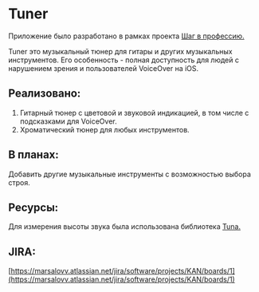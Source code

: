 # Tuner
Приложение было разработано в рамках проекта [Шаг в профессию.](https://fond-deystvuy.ru/profi-step)

 Tuner это музыкальный тюнер для гитары и других музыкальных инструментов. Его особенность - полная доступность для людей с нарушением зрения и пользователей VoiceOver на iOS.

## Реализовано:

 1. Гитарный тюнер с цветовой и звуковой 
индикацией, в том числе с подсказками для VoiceOver.
2. Хроматический тюнер для любых инструментов.

## В планах:
Добавить другие  музыкальные инструменты с возможностью выбора строя.

## Ресурсы:
Для измерения высоты звука была использована библиотека [Tuna.](https://github.com/alladinian/Tuna)

## JIRA:
[https://marsalovv.atlassian.net/jira/software/projects/KAN/boards/1](https://marsalovv.atlassian.net/jira/software/projects/KAN/boards/1)
